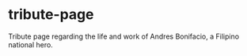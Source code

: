 # tribute-page
 Tribute page regarding the life and work of Andres Bonifacio, a Filipino national hero.
